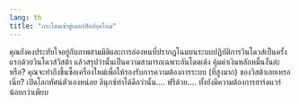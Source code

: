 ```yaml
---
lang: th
title: "กระโดดเข้าสู่เดสก์ท็อปยุคใหม่"
---
```


คุณยังคงประทับใจอยู่กับภาพสามมิติและการล่องหนที่ปรากฎโฉมบนระบบปฏิบัติการวินโดวส์เป็นครั้งแรกด้วยวินโดวส์วิสต้า แล้วสรุปว่านั้นเป็นความสามารถเฉพาะอันโดดเด้ง คุ้มค่าเงินหลักหมื่นงั้นล่ะหรือ? คุณจะทำถึงขึ้นซื้อเครื่องใหม่เพื่อให้รองรับการความต้องการระบบ (ที่สูงมาก) ของวิสต้าเลยเหรอเนี่ย? เปิดโลกทัศน์ตัวเองหน่อย ลินุกซ์ทำได้ดีกว่านั้น.... ฟรีด้วย.... ทั้งยังมีความต้องการฮาร์ดแวร์น้อยกว่าเพียบ

<? all_video_ids_from_file ();?>




